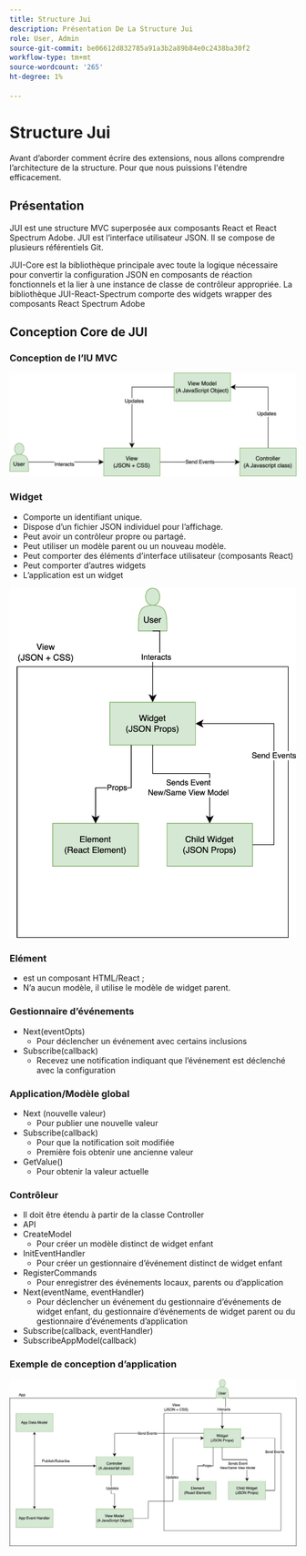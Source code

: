 ```yaml
---
title: Structure Jui
description: Présentation De La Structure Jui
role: User, Admin
source-git-commit: be06612d832785a91a3b2a89b84e0c2438ba30f2
workflow-type: tm+mt
source-wordcount: '265'
ht-degree: 1%

---
```


# Structure Jui

Avant d’aborder comment écrire des extensions, nous allons comprendre l’architecture de la structure.
Pour que nous puissions l&#39;étendre efficacement.

## Présentation

JUI est une structure MVC superposée aux composants React et React Spectrum Adobe. JUI est l’interface utilisateur JSON. Il se compose de plusieurs référentiels Git.

JUI-Core est la bibliothèque principale avec toute la logique nécessaire pour convertir la configuration JSON en composants de réaction fonctionnels et la lier à une instance de classe de contrôleur appropriée.
La bibliothèque JUI-React-Spectrum comporte des widgets wrapper des composants React Spectrum Adobe

## Conception Core de JUI

### Conception de l’IU MVC

![Flux MVC JUI](./imgs/jui-mvc-flow.png)

### Widget

- Comporte un identifiant unique.
- Dispose d’un fichier JSON individuel pour l’affichage.
- Peut avoir un contrôleur propre ou partagé.
- Peut utiliser un modèle parent ou un nouveau modèle.
- Peut comporter des éléments d’interface utilisateur (composants React)
- Peut comporter d’autres widgets
- L’application est un widget

![Widget JUI](./imgs/jui-widget.png)

### Elément

- est un composant HTML/React ;
- N’a aucun modèle, il utilise le modèle de widget parent.

### Gestionnaire d’événements

- Next(eventOpts)
   - Pour déclencher un événement avec certains inclusions
- Subscribe(callback)
   - Recevez une notification indiquant que l’événement est déclenché avec la configuration

### Application/Modèle global

- Next (nouvelle valeur)
   - Pour publier une nouvelle valeur
- Subscribe(callback)
   - Pour que la notification soit modifiée
   - Première fois obtenir une ancienne valeur
- GetValue()
   - Pour obtenir la valeur actuelle

### Contrôleur

- Il doit être étendu à partir de la classe Controller
- API
- CreateModel
   - Pour créer un modèle distinct de widget enfant
- InitEventHandler
   - Pour créer un gestionnaire d’événement distinct de widget enfant
- RegisterCommands
   - Pour enregistrer des événements locaux, parents ou d’application
- Next(eventName, eventHandler)
   - Pour déclencher un événement du gestionnaire d’événements de widget enfant, du gestionnaire d’événements de widget parent ou du gestionnaire d’événements d’application
- Subscribe(callback, eventHandler)
- SubscribeAppModel(callback)

### Exemple de conception d’application

![Exemple d’application](./imgs/jui-sample-app.png)

